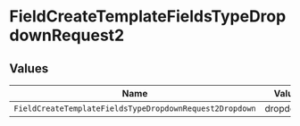 # FieldCreateTemplateFieldsTypeDropdownRequest2


## Values

| Name                                                    | Value                                                   |
| ------------------------------------------------------- | ------------------------------------------------------- |
| `FieldCreateTemplateFieldsTypeDropdownRequest2Dropdown` | dropdown                                                |